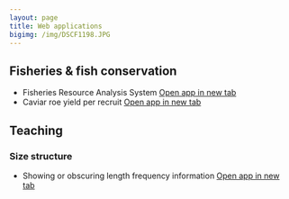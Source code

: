 ```yaml
---
layout: page
title: Web applications
bigimg: /img/DSCF1198.JPG
---
```


## Fisheries & fish conservation

* Fisheries Resource Analysis System <a href="https://mcolvin.github.io/apps/technical/fras.html" target="_blank">Open app in new tab</a>
* Caviar roe yield per recruit <a href="https://mcolvin.github.io/apps/technical/caviar-yield-per-recruit.html" target="_blank">Open app in new tab</a>

<!--
https://mcolvin.shinyapps.io/gcpo-test
-->

## Teaching

### Size structure 

* Showing or obscuring length frequency information <a href="https://mcolvin.github.io/apps/teaching/length-frequency-information.html" target="_blank">Open app in new tab</a>


